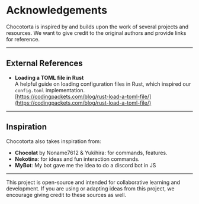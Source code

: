 # Acknowledgements

Chocotorta is inspired by and builds upon the work of several projects and resources. We want to give credit to the original authors and provide links for reference.

---

## External References

- **Loading a TOML file in Rust**  
  A helpful guide on loading configuration files in Rust, which inspired our `config.toml` implementation.  
  [https://codingpackets.com/blog/rust-load-a-toml-file/](https://codingpackets.com/blog/rust-load-a-toml-file/)

---

## Inspiration

Chocotorta also takes inspiration from:

- **Chocolat** by Noname7612 & Yukihira: for commands, features.  
- **Nekotina**: for ideas and fun interaction commands.
- **MyBot**: My bot gave me the idea to do a discord bot in JS
---

This project is open-source and intended for collaborative learning and development. If you are using or adapting ideas from this project, we encourage giving credit to these sources as well.

